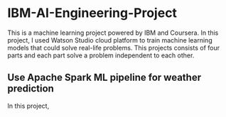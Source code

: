 # IBM-AI-Engineering-Project

This is a machine learning project powered by IBM and Coursera. In this project, I used Watson Studio cloud platform to train machine learning models that could solve real-life problems. This projects consists of four parts and each part solve a problem independent to each other. <br>

## Use Apache Spark ML pipeline for weather prediction <br>
In this project, 
